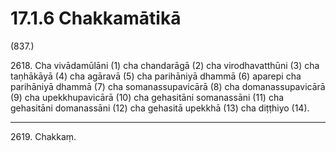 

# 17.1.6 Chakkamātikā




(837.)

2618\. Cha vivādamūlāni (1) cha chandarāgā (2) cha virodhavatthūni (3) cha taṇhākāyā (4) cha agāravā (5) cha parihāniyā dhammā (6) aparepi cha parihāniyā dhammā (7) cha somanassupavicārā (8) cha domanassupavicārā (9) cha upekkhupavicārā (10) cha gehasitāni somanassāni (11) cha gehasitāni domanassāni (12) cha gehasitā upekkhā (13) cha diṭṭhiyo (14).

---

2619\. Chakkaṃ.





